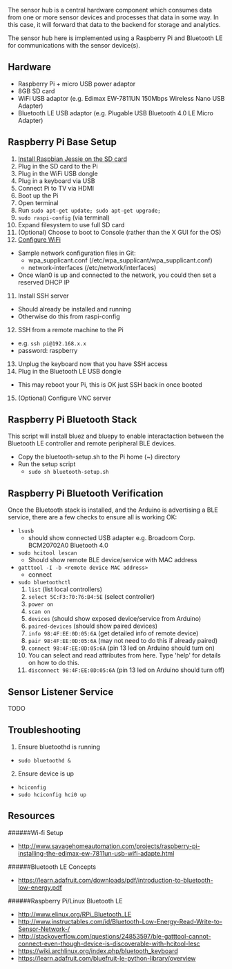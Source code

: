 The sensor hub is a central hardware component which consumes data from one or more
sensor devices and processes that data in some way. In this case, it will forward that data
to the backend for storage and analytics.

The sensor hub here is implemented using a Raspberry Pi and Bluetooth LE for communications
with the sensor device(s).

Hardware
--------
- Raspberry Pi + micro USB power adaptor
- 8GB SD card
- WiFi USB adaptor (e.g. Edimax EW-7811UN 150Mbps Wireless Nano USB Adapter)
- Bluetooth LE USB adaptor (e.g. Plugable USB Bluetooth 4.0 LE Micro Adapter)

Raspberry Pi Base Setup
-----------------------
1. [Install Raspbian Jessie on the SD card](https://www.raspberrypi.org/documentation/installation/installing-images/mac.md)
2. Plug in the SD card to the Pi
3. Plug in the WiFi USB dongle
4. Plug in a keyboard via USB
5. Connect Pi to TV via HDMI
6. Boot up the Pi
7. Open terminal
8. Run `sudo apt-get update; sudo apt-get upgrade;`
9. `sudo raspi-config` (via terminal)
  1. Expand filesystem to use full SD card
  2. (Optional) Choose to boot to Console (rather than the X GUI for the OS)
10. [Configure WiFi](http://www.savagehomeautomation.com/projects/raspberry-pi-installing-the-edimax-ew-7811un-usb-wifi-adapte.html)
  - Sample network configuration files in Git:
    - wpa_supplicant.conf (/etc/wpa_supplicant/wpa_supplicant.conf)
    - network-interfaces (/etc/network/interfaces)
  - Once wlan0 is up and connected to the network, you could then set a reserved DHCP IP
11. Install SSH server
  - Should already be installed and running
  - Otherwise do this from raspi-config
12. SSH from a remote machine to the Pi
  - e.g. `ssh pi@192.168.x.x`
  - password: raspberry
13. Unplug the keyboard now that you have SSH access
14. Plug in the Bluetooth LE USB dongle
  - This may reboot your Pi, this is OK just SSH back in once booted
15. (Optional) Configure VNC server

Raspberry Pi Bluetooth Stack
----------------------------
This script will install bluez and bluepy to enable interactaction between the Bluetooth LE controller and remote peripheral BLE devices.

- Copy the bluetooth-setup.sh to the Pi home (~) directory
- Run the setup script
  - `sudo sh bluetooth-setup.sh`

Raspberry Pi Bluetooth Verification
-----------------------------------
Once the Bluetooth stack is installed, and the Arduino is advertising a BLE service, there are a few checks to ensure all is working OK:

- `lsusb`
  - should show connected USB adapter e.g. Broadcom Corp. BCM20702A0 Bluetooth 4.0
- `sudo hcitool lescan`
  - Should show remote BLE device/service with MAC address
- `gatttool -I -b <remote device MAC address>`
  - connect
- `sudo bluetoothctl`
  1. `list` (list local controllers)
  2. `select 5C:F3:70:76:B4:5E` (select controller)
  3. `power on`
  4. `scan on`
  5. `devices` (should show exposed device/service from Arduino)
  6. `paired-devices` (should show paired devices)
  7. `info 98:4F:EE:0D:05:6A` (get detailed info of remote device)
  8. `pair 98:4F:EE:0D:05:6A` (may not need to do this if already paired)
  9. `connect 98:4F:EE:0D:05:6A` (pin 13 led on Arduino should turn on)
  10. You can select and read attributes from here. Type 'help' for details on how to do this.
  11. `disconnect 98:4F:EE:0D:05:6A` (pin 13 led on Arduino should turn off)

Sensor Listener Service
-----------------------
TODO

Troubleshooting
---------------
1. Ensure bluetoothd is running
  - `sudo bluetoothd &`
2. Ensure device is up
  - `hciconfig`
  - `sudo hciconfig hci0 up`

Resources
---------
######Wi-fi Setup
* http://www.savagehomeautomation.com/projects/raspberry-pi-installing-the-edimax-ew-7811un-usb-wifi-adapte.html

######Bluetooth LE Concepts
* https://learn.adafruit.com/downloads/pdf/introduction-to-bluetooth-low-energy.pdf

######Raspberry Pi/Linux Bluetooth LE
* http://www.elinux.org/RPi_Bluetooth_LE
* http://www.instructables.com/id/Bluetooth-Low-Energy-Read-Write-to-Sensor-Network-/
* http://stackoverflow.com/questions/24853597/ble-gatttool-cannot-connect-even-though-device-is-discoverable-with-hcitool-lesc
* https://wiki.archlinux.org/index.php/bluetooth_keyboard
* https://learn.adafruit.com/bluefruit-le-python-library/overview
